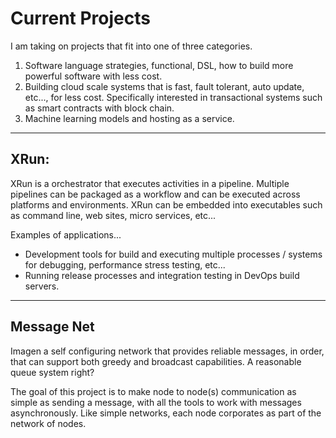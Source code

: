 # Current Projects

I am taking on projects that fit into one of three categories.

1) Software language strategies, functional, DSL, how to build more powerful software with less cost.
2) Building cloud scale systems that is fast, fault tolerant, auto update, etc..., for less cost.  Specifically interested in transactional systems such as smart contracts with block chain.
3) Machine learning models and hosting as a service.

---------------------


## XRun:
XRun is a orchestrator that executes activities in a pipeline.  Multiple pipelines can be packaged as a
workflow and can be executed across platforms and environments.  XRun can be embedded into executables
such as command line, web sites, micro services, etc...

Examples of applications...

- Development tools for build and executing multiple processes / systems for debugging, performance stress testing, etc...
- Running release processes and integration testing in DevOps build servers.


---------------------

## Message Net

Imagen a self configuring network that provides reliable messages, in order, that can support both greedy and broadcast
capabilities.  A reasonable queue system right?

The goal of this project is to make node to node(s) communication as simple as sending a message,
with all the tools to work with messages asynchronously.  Like simple networks, each node corporates as part of the network
of nodes.
